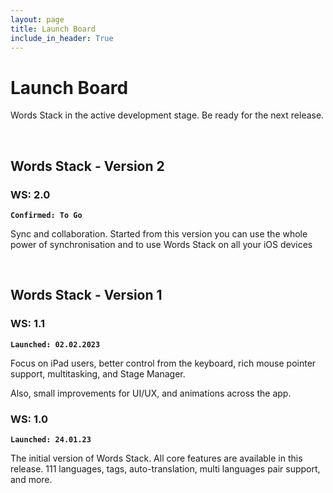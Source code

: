 ```yaml
---
layout: page
title: Launch Board
include_in_header: True
---
```


# Launch Board

Words Stack in the active development stage. Be ready for the next release.

<br>

## Words Stack - Version 2

### WS: 2.0

**`Confirmed: To Go`**

Sync and collaboration.
Started from this version you can use the whole power of synchronisation and to use Words Stack on all your iOS devices

<br>

## Words Stack - Version 1

### WS: 1.1

**`Launched: 02.02.2023`**

Focus on iPad users, better control from the keyboard, rich mouse pointer support, multitasking, and Stage Manager.

Also, small improvements for UI/UX, and animations across the app.

### WS: 1.0 

**`Launched: 24.01.23`**

The initial version of Words Stack. All core features are available in this release. 111 languages, tags, auto-translation, multi languages pair support, and more.
